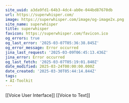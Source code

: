 ```yaml
---
site_uuid: a3da9fd1-64b3-4dc4-ab0e-044bd87670db
url: https://superwhisper.com/
image: https://superwhisper.com/image/og-image2x.png
site_name: superwhisper
title: superwhisper
favicon: https://superwhisper.com/favicon.ico
og_errors: true
og_last_error: '2025-03-07T05:36:38.845Z'
og_error_message: Error occurred
jina_last_request: '2025-03-09T06:45:13.436Z'
jina_error: Error occurred
og_last_fetch: '2025-03-07T05:19:01.840Z'
date_modified: 2025-03-24T00:00:00.000Z
date_created: '2025-03-30T05:44:14.844Z'
tags:
- AI-Toolkit
---
```



















[[Voice User Interface]]
[[Voice to Text]]

